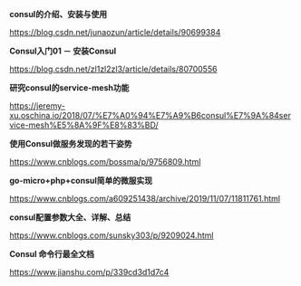 **consul的介绍、安装与使用**

https://blog.csdn.net/junaozun/article/details/90699384

**Consul入门01 － 安装Consul**

https://blog.csdn.net/zl1zl2zl3/article/details/80700556

**研究consul的service-mesh功能**

https://jeremy-xu.oschina.io/2018/07/%E7%A0%94%E7%A9%B6consul%E7%9A%84service-mesh%E5%8A%9F%E8%83%BD/

**使用Consul做服务发现的若干姿势**

https://www.cnblogs.com/bossma/p/9756809.html

**go-micro+php+consul简单的微服实现**

https://www.cnblogs.com/a609251438/archive/2019/11/07/11811761.html

**consul配置参数大全、详解、总结**

https://www.cnblogs.com/sunsky303/p/9209024.html

**Consul 命令行最全文档**

https://www.jianshu.com/p/339cd3d1d7c4
